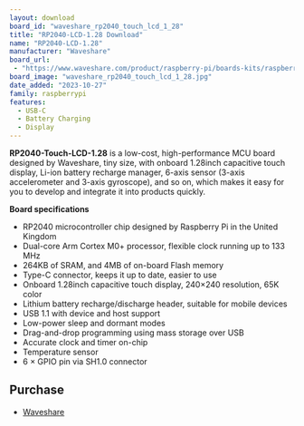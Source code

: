 ```yaml
---
layout: download
board_id: "waveshare_rp2040_touch_lcd_1_28"
title: "RP2040-LCD-1.28 Download"
name: "RP2040-LCD-1.28"
manufacturer: "Waveshare"
board_url:
 - "https://www.waveshare.com/product/raspberry-pi/boards-kits/raspberry-pi-pico-cat/rp2040-touch-lcd-1.28.htm"
board_image: "waveshare_rp2040_touch_lcd_1_28.jpg"
date_added: "2023-10-27"
family: raspberrypi
features:
  - USB-C
  - Battery Charging
  - Display
---
```


**RP2040-Touch-LCD-1.28** is a low-cost, high-performance MCU board designed by Waveshare, tiny size, with onboard 1.28inch capacitive touch display, Li-ion battery recharge manager, 6-axis sensor (3-axis accelerometer and 3-axis gyroscope), and so on, which makes it easy for you to develop and integrate it into products quickly.

**Board specifications**

- RP2040 microcontroller chip designed by Raspberry Pi in the United Kingdom
- Dual-core Arm Cortex M0+ processor, flexible clock running up to 133 MHz
- 264KB of SRAM, and 4MB of on-board Flash memory
- Type-C connector, keeps it up to date, easier to use
- Onboard 1.28inch capacitive touch display, 240×240 resolution, 65K color
- Lithium battery recharge/discharge header, suitable for mobile devices
- USB 1.1 with device and host support
- Low-power sleep and dormant modes
- Drag-and-drop programming using mass storage over USB
- Accurate clock and timer on-chip
- Temperature sensor
- 6 × GPIO pin via SH1.0 connector

## Purchase
* [Waveshare](https://www.waveshare.com/product/raspberry-pi/boards-kits/raspberry-pi-pico-cat/rp2040-touch-lcd-1.28.htm)

